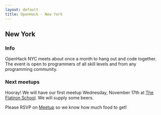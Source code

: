 ```yaml
---
layout: default
title: OpenHack - New York
---
```


## New York

### Info

OpenHack NYC meets about once a month to hang out and code together. The event is open to programmers of all skill levels and from any programming community.

### Next meetups

Hooray! We will have our first meetup Wednesday, November 17th at [The Flatiron School](http://flatironschool.com/). We will supply some beers.

Please RSVP on [Meetup](http://www.meetup.com/Open-Hack-NYC/events/88304872/) so we know how much food to get!